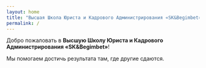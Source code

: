 ```yaml
---
layout: home
title: "Высшая Школа Юриста и Кадрового Администрирования «SK&Begimbet»"
permalink: /
---
```


Добро пожаловать в **Высшую Школу Юриста и Кадрового Администрирования «SK&Begimbet»**!

Мы помогаем достичь результата там, где другие сдаются.
